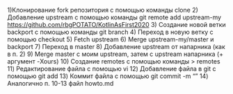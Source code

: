 1)Клонирование fork репозитория с помощью команды clone
2) Добавление upstream с помощью команды git remote add upstream-my https://github.com/rbgPOTATO/KotlinAsFirst2020
3) Создание новой ветки backport с помощью команды git branch
4) Переход в новую ветку с помощью checkout
5) Fetch upstream
6) Merge upstream-my/master и backport
7) Переход в master
8) Добавление upstream от напарника (как в п. 2)
9) Merge master с моим upstream, затем с upstream напарника (+ аргумент -Xours)
10) Создание remotes с помощью команды > remotes
11) Редактирование файла с помощью vi
12) Добавление файла в git с помощью git add
13) Коммит файла с помощью git commit -m “”
14) Аналогично п. 10-13 файл howto.md
